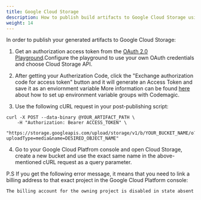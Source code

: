 ```yaml
---
title: Google Cloud Storage
description: How to publish build artifacts to Google Cloud Storage using codemagic.yaml
weight: 14
---
```


In order to publish your generated artifacts to Google Cloud Storage:

1. Get an authorization access token from the [OAuth 2.0 Playground](https://developers.google.com/oauthplayground/).Configure the playground to use your own OAuth credentials and choose Cloud Storage API. 

2. After getting your Autherization Code, click the "Exchange authorization code for access token" button and it will generate an Access Token and save it as an enviornment variable More information can be found [here](https://docs.codemagic.io/variables/environment-variable-groups/) about how to set up environment variable groups with Codemagic.

3. Use the following cURL request in your post-publishing script:

```
curl -X POST --data-binary @YOUR_ARTIFACT_PATH \
    -H "Authorization: Bearer ACCESS_TOKEN" \
    "https://storage.googleapis.com/upload/storage/v1/b/YOUR_BUCKET_NAME/o?uploadType=media&name=DESIRED_OBJECT_NAME"
```

4. Go to your Google Cloud Platfrom console and open Cloud Storage, create a new bucket and use the exact same name in the above-mentioned cURL request as a query parameter.

P.S If you get the following error message, it means that you need to link a billing address to that exact project in the Google Cloud Platform console:

```The billing account for the owning project is disabled in state absent```

